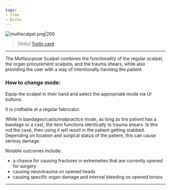 ```yaml
---
tags:
- Item
- Niche
---
```


![multiscalpel.png\|200](/Items/Multipurpose%20Scalpel%20-%20Attachments/6718845db30472d958dd7e8c.png)

> [!info] [Trello card](https://trello.com/c/UIkwLtDm/188-multipurpose-scalpel)

---

The Multipurpose Scalpel combines the functionality of the regular scalpel, the organ procurement scalpels, and the trauma shears, while also providing the user with a way of intentionally harming the patient.

### How to change mode:

Equip the scalpel in their hand and select the appropriate mode via UI buttons.

It is craftable at a regular fabricator.

While in bandages/casts/malpractice mode, as long as the patient has a bandage or a cast, the item functions identically to trauma shears.
Is this not the case, then using it will result in the patient getting stabbed. Depending on location and surgical status of the patient, this can cause serious damage.

Notable outcomes include:

- a chance for causing fractures in extremeties that are currently opened for surgery
- causing neurotrauma on opened heads
- causing specific organ damage and internal bleeding on opened torsos

---

